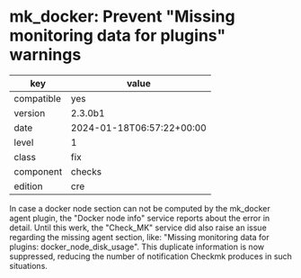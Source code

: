 [//]: # (werk v2)
# mk_docker: Prevent "Missing monitoring data for plugins" warnings

key        | value
---------- | ---
compatible | yes
version    | 2.3.0b1
date       | 2024-01-18T06:57:22+00:00
level      | 1
class      | fix
component  | checks
edition    | cre

In case a docker node section can not be computed by the mk_docker agent plugin, the "Docker node
info" service reports about the error in detail. Until this werk, the "Check_MK" service did also
raise an issue regarding the missing agent section, like: "Missing monitoring data for plugins:
docker_node_disk_usage". This duplicate information is now suppressed, reducing the number of
notification Checkmk produces in such situations.